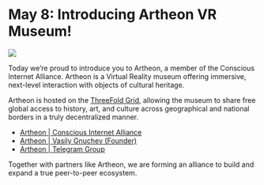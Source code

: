 # May 8: Introducing Artheon VR Museum!

![](threefold__artheonintro.jpeg  )

Today we’re proud to introduce you to Artheon, a member of the Conscious Internet Alliance. Artheon is a Virtual Reality museum offering immersive, next-level interaction with objects of cultural heritage.

Artheon is hosted on the [ThreeFold Grid](threefold__threefold_grid), allowing the museum to share free global access to history, art, and culture across geographical and national borders in a truly decentralized manner.

- [Artheon | Conscious Internet Alliance](https://www.consciousinternet.org/#/projects/artheon)
- [Artheon | Vasily Gnuchev (Founder)](https://www.consciousinternet.org/#/users/vasily_gnuchev)
- [Artheon | Telegram Group](https://t.me/artheon)

Together with partners like Artheon, we are forming an alliance to build and expand a true peer-to-peer ecosystem.